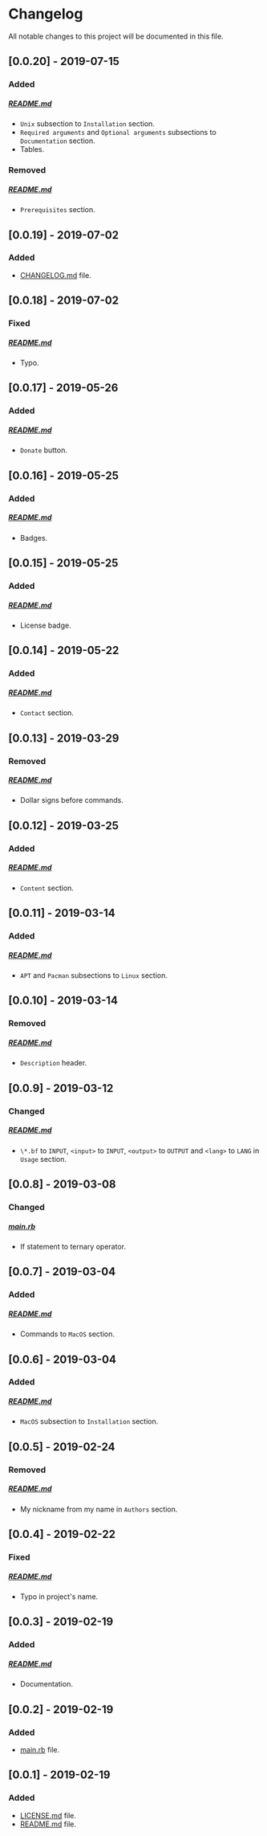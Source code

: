 # Changelog

All notable changes to this project will be documented in this file.

## [0.0.20] - 2019-07-15

### Added

##### [README.md](README.md)

- `Unix` subsection to `Installation` section.
- `Required arguments` and `Optional arguments` subsections to `Documentation` section.
- Tables.

### Removed

##### [README.md](README.md)

- `Prerequisites` section.

## [0.0.19] - 2019-07-02

### Added

- [CHANGELOG.md](CHANGELOG.md) file.

## [0.0.18] - 2019-07-02

### Fixed

##### [README.md](README.md)

- Typo.

## [0.0.17] - 2019-05-26

### Added

##### [README.md](README.md)

- `Donate` button.

## [0.0.16] - 2019-05-25

### Added

##### [README.md](README.md)

- Badges.

## [0.0.15] - 2019-05-25

### Added

##### [README.md](README.md)

- License badge.

## [0.0.14] - 2019-05-22

### Added

##### [README.md](README.md)

- `Contact` section.

## [0.0.13] - 2019-03-29

### Removed

##### [README.md](README.md)

- Dollar signs before commands.

## [0.0.12] - 2019-03-25

### Added

##### [README.md](README.md)

- `Content` section.

## [0.0.11] - 2019-03-14

### Added

##### [README.md](README.md)

- `APT` and `Pacman` subsections to `Linux` section.

## [0.0.10] - 2019-03-14

### Removed

##### [README.md](README.md)

- `Description` header.

## [0.0.9] - 2019-03-12

### Changed

##### [README.md](README.md)

- `\*.bf` to `INPUT`, `<input>` to `INPUT`, `<output>` to `OUTPUT` and `<lang>` to `LANG` in `Usage` section.

## [0.0.8] - 2019-03-08

### Changed

##### [main.rb](main.rb)

- If statement to ternary operator.

## [0.0.7] - 2019-03-04

### Added

##### [README.md](README.md)

- Commands to `MacOS` section.

## [0.0.6] - 2019-03-04

### Added

##### [README.md](README.md)

- `MacOS` subsection to `Installation` section.

## [0.0.5] - 2019-02-24

### Removed

##### [README.md](README.md)

- My nickname from my name in `Authors` section.

## [0.0.4] - 2019-02-22

### Fixed

##### [README.md](README.md)

- Typo in project's name.

## [0.0.3] - 2019-02-19

### Added

##### [README.md](README.md)

- Documentation.

## [0.0.2] - 2019-02-19

### Added

- [main.rb](main.rb) file.

## [0.0.1] - 2019-02-19

### Added

- [LICENSE.md](LICENSE.md) file.
- [README.md](README.md) file.
